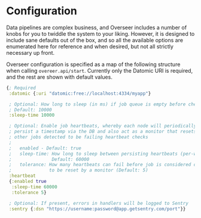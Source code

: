 # Configuration

Data pipelines are complex business, and Overseer includes a number of knobs for you to twiddle the system to your liking. However, it is designed to include sane defaults out of the box, and so all the available options are enumerated here for reference and when desired, but not all strictly necessary up front.

Overseer configuration is specified as a map of the following structure when calling `overeer.api/start`. Currently only the Datomic URI is required, and the rest are shown with default values.

```clj
{; Required
 :datomic {:uri "datomic:free://localhost:4334/myapp"}

 ; Optional: How long to sleep (in ms) if job queue is empty before checking again
 ; Default: 10000
 :sleep-time 10000

 ; Optional: Enable job heartbeats, whereby each node will periodically
 ; persist a timestamp via the DB and also act as a monitor that resets
 ; other jobs detected to be failing heartbeat checks
 ;
 ;   enabled - Default: true
 ;   sleep-time: How long to sleep between persisting heartbeats (per-worker)
 ;               Default: 60000
 ;   tolerance: How many heartbeats can fail before job is considered dead
 ;              to be reset by a monitor (Default: 5)
 :heartbeat
 {:enabled true
  :sleep-time 60000
  :tolerance 5}

 ; Optional: If present, errors in handlers will be logged to Sentry
 :sentry {:dsn "https://username:password@app.getsentry.com/port"}}
```
